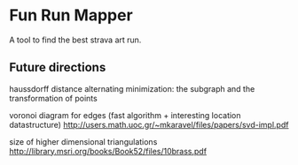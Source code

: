 # Fun Run Mapper

A tool to find the best strava art run.

## Future directions

haussdorff distance
alternating minimization: the subgraph and the transformation of points

voronoi diagram for edges (fast algorithm + interesting location datastructure)
http://users.math.uoc.gr/~mkaravel/files/papers/svd-impl.pdf

size of higher dimensional triangulations
http://library.msri.org/books/Book52/files/10brass.pdf


